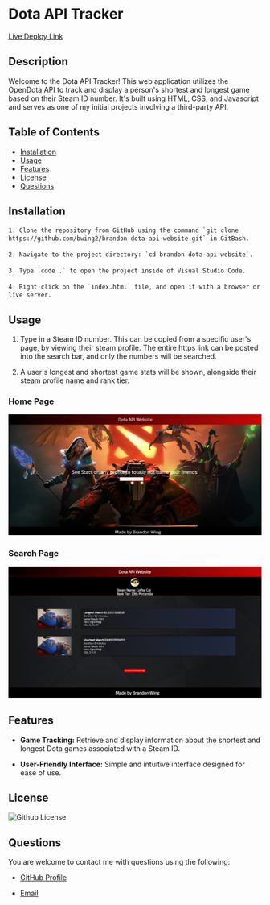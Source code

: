 # Dota API Tracker

[Live Deploy Link](https://bwing2.github.io/brandon-dota-api-website/)

## Description

Welcome to the Dota API Tracker! This web application utilizes the OpenDota API to track and display a person's shortest and longest game based on their Steam ID number. It's built using HTML, CSS, and Javascript and serves as one of my initial projects involving a third-party API.

## Table of Contents

- [Installation](#installation)
- [Usage](#usage)
- [Features](#features)
- [License](#license)
- [Questions](#questions)

## Installation

```
1. Clone the repository from GitHub using the command `git clone https://github.com/bwing2/brandon-dota-api-website.git` in GitBash.

2. Navigate to the project directory: `cd brandon-dota-api-website`.

3. Type `code .` to open the project inside of Visual Studio Code.

4. Right click on the `index.html` file, and open it with a browser or live server.
```

## Usage

1. Type in a Steam ID number. This can be copied from a specific user's page, by viewing their steam profile. The entire https link can be posted into the search bar, and only the numbers will be searched.

2. A user's longest and shortest game stats will be shown, alongside their steam profile name and rank tier.

### Home Page

![Home Page](./images/hompage.png)

### Search Page

![Search Page](./images/search_results.png)

## Features

- **Game Tracking:** Retrieve and display information about the shortest and longest Dota games associated with a Steam ID.

- **User-Friendly Interface:** Simple and intuitive interface designed for ease of use.

## License

![Github License](https://img.shields.io/badge/License-MIT-green.svg)

## Questions

You are welcome to contact me with questions using the following:

- [GitHub Profile](https://github.com/bwing2)

- [Email](mailto:brandon.wing245@gmail.com)
